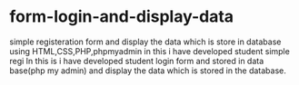 # form-login-and-display-data
simple  registeration form and display the data which is store in database using HTML,CSS,PHP,phpmyadmin
in this i have developed student simple regi
In this is i have developed student login form and stored in data base(php my admin) and display the data which is stored in the database.
